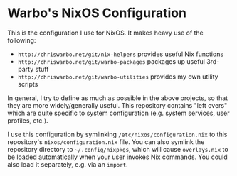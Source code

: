 # Warbo's NixOS Configuration #

This is the configuration I use for NixOS. It makes heavy use of the following:

 - `http://chriswarbo.net/git/nix-helpers` provides useful Nix functions
 - `http://chriswarbo.net/git/warbo-packages` packages up useful 3rd-party stuff
 - `http://chriswarbo.net/git/warbo-utilities` provides my own utility scripts

In general, I try to define as much as possible in the above projects, so that
they are more widely/generally useful. This repository contains "left overs"
which are quite specific to system configuration (e.g. system services, user
profiles, etc.).

I use this configuration by symlinking `/etc/nixos/configuration.nix` to this
repository's `nixos/configuration.nix` file. You can also symlink the repository
directory to `~/.config/nixpkgs`, which will cause `overlays.nix` to be loaded
automatically when your user invokes Nix commands. You could also load it
separately, e.g. via an `import`.
